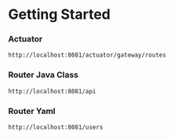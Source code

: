# Getting Started

### Actuator

```
http://localhost:8081/actuator/gateway/routes
```

### Router Java Class
```
http://localhost:8081/api
```

### Router Yaml
```
http://localhost:8081/users
```
